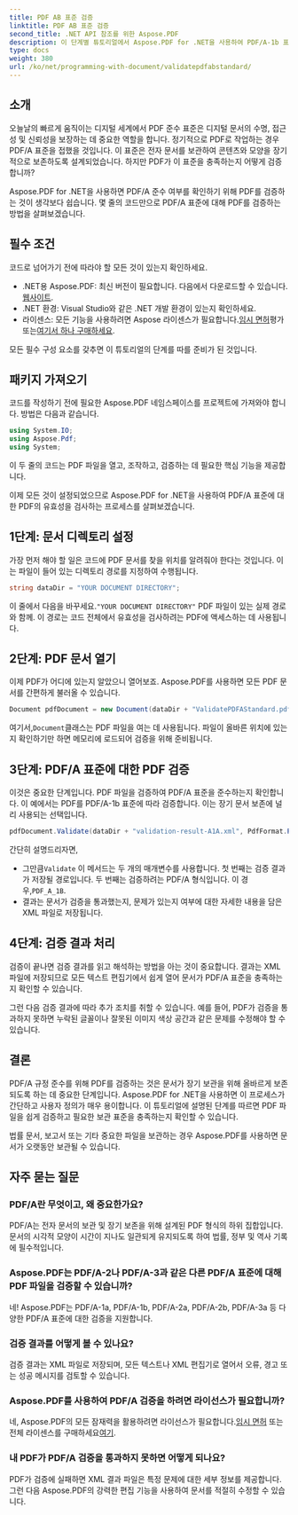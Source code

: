```yaml
---
title: PDF AB 표준 검증
linktitle: PDF AB 표준 검증
second_title: .NET API 참조를 위한 Aspose.PDF
description: 이 단계별 튜토리얼에서 Aspose.PDF for .NET을 사용하여 PDF/A-1b 표준에 대한 PDF의 유효성을 검사하는 방법을 알아보세요. 장기 보관을 위한 규정 준수를 보장하세요.
type: docs
weight: 380
url: /ko/net/programming-with-document/validatepdfabstandard/
---
```

## 소개

오늘날의 빠르게 움직이는 디지털 세계에서 PDF 준수 표준은 디지털 문서의 수명, 접근성 및 신뢰성을 보장하는 데 중요한 역할을 합니다. 정기적으로 PDF로 작업하는 경우 PDF/A 표준을 접했을 것입니다. 이 표준은 전자 문서를 보관하여 콘텐츠와 모양을 장기적으로 보존하도록 설계되었습니다. 하지만 PDF가 이 표준을 충족하는지 어떻게 검증합니까?

Aspose.PDF for .NET을 사용하면 PDF/A 준수 여부를 확인하기 위해 PDF를 검증하는 것이 생각보다 쉽습니다. 몇 줄의 코드만으로 PDF/A 표준에 대해 PDF를 검증하는 방법을 살펴보겠습니다. 


## 필수 조건

코드로 넘어가기 전에 따라야 할 모든 것이 있는지 확인하세요.

-  .NET용 Aspose.PDF: 최신 버전이 필요합니다. 다음에서 다운로드할 수 있습니다.[웹사이트](https://releases.aspose.com/pdf/net/).
- .NET 환경: Visual Studio와 같은 .NET 개발 환경이 있는지 확인하세요.
-  라이센스: 모든 기능을 사용하려면 Aspose 라이센스가 필요합니다.[임시 면허](https://purchase.aspose.com/temporary-license/)평가 또는[여기서 하나 구매하세요](https://purchase.aspose.com/buy).

모든 필수 구성 요소를 갖추면 이 튜토리얼의 단계를 따를 준비가 된 것입니다.

## 패키지 가져오기

코드를 작성하기 전에 필요한 Aspose.PDF 네임스페이스를 프로젝트에 가져와야 합니다. 방법은 다음과 같습니다.

```csharp
using System.IO;
using Aspose.Pdf;
using System;
```

이 두 줄의 코드는 PDF 파일을 열고, 조작하고, 검증하는 데 필요한 핵심 기능을 제공합니다.

이제 모든 것이 설정되었으므로 Aspose.PDF for .NET을 사용하여 PDF/A 표준에 대한 PDF의 유효성을 검사하는 프로세스를 살펴보겠습니다.

## 1단계: 문서 디렉토리 설정

가장 먼저 해야 할 일은 코드에 PDF 문서를 찾을 위치를 알려줘야 한다는 것입니다. 이는 파일이 들어 있는 디렉토리 경로를 지정하여 수행됩니다.

```csharp
string dataDir = "YOUR DOCUMENT DIRECTORY";
```

 이 줄에서 다음을 바꾸세요.`"YOUR DOCUMENT DIRECTORY"` PDF 파일이 있는 실제 경로와 함께. 이 경로는 코드 전체에서 유효성을 검사하려는 PDF에 액세스하는 데 사용됩니다.

## 2단계: PDF 문서 열기

이제 PDF가 어디에 있는지 알았으니 열어보죠. Aspose.PDF를 사용하면 모든 PDF 문서를 간편하게 불러올 수 있습니다.

```csharp
Document pdfDocument = new Document(dataDir + "ValidatePDFAStandard.pdf");
```

 여기서,`Document`클래스는 PDF 파일을 여는 데 사용됩니다. 파일이 올바른 위치에 있는지 확인하기만 하면 메모리에 로드되어 검증을 위해 준비됩니다.

## 3단계: PDF/A 표준에 대한 PDF 검증

이것은 중요한 단계입니다. PDF 파일을 검증하여 PDF/A 표준을 준수하는지 확인합니다. 이 예에서는 PDF를 PDF/A-1b 표준에 따라 검증합니다. 이는 장기 문서 보존에 널리 사용되는 선택입니다.

```csharp
pdfDocument.Validate(dataDir + "validation-result-A1A.xml", PdfFormat.PDF_A_1B);
```

간단히 설명드리자면,
-  그만큼`Validate` 이 메서드는 두 개의 매개변수를 사용합니다. 첫 번째는 검증 결과가 저장될 경로입니다. 두 번째는 검증하려는 PDF/A 형식입니다. 이 경우,`PDF_A_1B`.
- 결과는 문서가 검증을 통과했는지, 문제가 있는지 여부에 대한 자세한 내용을 담은 XML 파일로 저장됩니다.

## 4단계: 검증 결과 처리

검증이 끝나면 검증 결과를 읽고 해석하는 방법을 아는 것이 중요합니다. 결과는 XML 파일에 저장되므로 모든 텍스트 편집기에서 쉽게 열어 문서가 PDF/A 표준을 충족하는지 확인할 수 있습니다.

그런 다음 검증 결과에 따라 추가 조치를 취할 수 있습니다. 예를 들어, PDF가 검증을 통과하지 못하면 누락된 글꼴이나 잘못된 이미지 색상 공간과 같은 문제를 수정해야 할 수 있습니다.

## 결론

PDF/A 규정 준수를 위해 PDF를 검증하는 것은 문서가 장기 보관을 위해 올바르게 보존되도록 하는 데 중요한 단계입니다. Aspose.PDF for .NET을 사용하면 이 프로세스가 간단하고 사용자 정의가 매우 용이합니다. 이 튜토리얼에 설명된 단계를 따르면 PDF 파일을 쉽게 검증하고 필요한 보관 표준을 충족하는지 확인할 수 있습니다.

법률 문서, 보고서 또는 기타 중요한 파일을 보관하는 경우 Aspose.PDF를 사용하면 문서가 오랫동안 보관될 수 있습니다.

## 자주 묻는 질문

### PDF/A란 무엇이고, 왜 중요한가요?
PDF/A는 전자 문서의 보관 및 장기 보존을 위해 설계된 PDF 형식의 하위 집합입니다. 문서의 시각적 모양이 시간이 지나도 일관되게 유지되도록 하여 법률, 정부 및 역사 기록에 필수적입니다.

### Aspose.PDF는 PDF/A-2나 PDF/A-3과 같은 다른 PDF/A 표준에 대해 PDF 파일을 검증할 수 있습니까?
네! Aspose.PDF는 PDF/A-1a, PDF/A-1b, PDF/A-2a, PDF/A-2b, PDF/A-3a 등 다양한 PDF/A 표준에 대한 검증을 지원합니다.

### 검증 결과를 어떻게 볼 수 있나요?
검증 결과는 XML 파일로 저장되며, 모든 텍스트나 XML 편집기로 열어서 오류, 경고 또는 성공 메시지를 검토할 수 있습니다.

### Aspose.PDF를 사용하여 PDF/A 검증을 하려면 라이선스가 필요합니까?
 네, Aspose.PDF의 모든 잠재력을 활용하려면 라이선스가 필요합니다.[임시 면허](https://purchase.aspose.com/temporary-license/) 또는 전체 라이센스를 구매하세요[여기](https://purchase.aspose.com/buy).

### 내 PDF가 PDF/A 검증을 통과하지 못하면 어떻게 되나요?
PDF가 검증에 실패하면 XML 결과 파일은 특정 문제에 대한 세부 정보를 제공합니다. 그런 다음 Aspose.PDF의 강력한 편집 기능을 사용하여 문서를 적절히 수정할 수 있습니다.